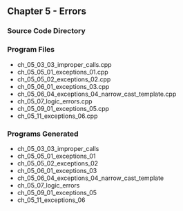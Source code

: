 ## Chapter 5 - Errors
### Source Code Directory

### Program Files
* ch\_05\_03\_03\_improper\_calls.cpp
* ch\_05\_05\_01\_exceptions\_01.cpp
* ch\_05\_05\_02\_exceptions\_02.cpp
* ch\_05\_06\_01\_exceptions\_03.cpp
* ch\_05\_06\_04\_exceptions\_04\_narrow\_cast\_template.cpp
* ch\_05\_07\_logic\_errors.cpp
* ch\_05\_09\_01\_exceptions\_05.cpp
* ch\_05\_11\_exceptions\_06.cpp 

### Programs Generated
* ch\_05\_03\_03\_improper\_calls
* ch\_05\_05\_01\_exceptions\_01
* ch\_05\_05\_02\_exceptions\_02
* ch\_05\_06\_01\_exceptions\_03
* ch\_05\_06\_04\_exceptions\_04\_narrow\_cast\_template
* ch\_05\_07\_logic\_errors
* ch\_05\_09\_01\_exceptions\_05
* ch\_05\_11\_exceptions\_06
